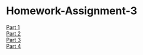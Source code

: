# Homework-Assignment-3

<a href="https://jhanks89.github.io/Part_1/">Part 1</a>
<br>
<a href="https://jhanks89.github.io/Part_2/">Part 2</a>
<br>
<a href="">Part 3</a>
<br>
<a href="">Part 4</a>

